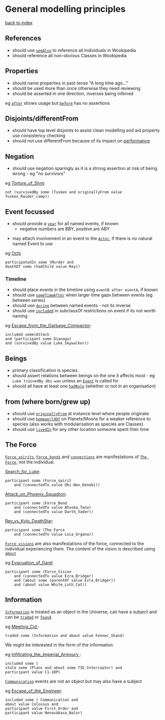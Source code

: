 # General modelling principles

[back to index](index.md)

## References

- should use [`seeAlso`](http://star-wars-ontology.herokuapp.com/annotationproperties/-1773693006/) to reference all Individuals in Wookipedia
- should reference all non-obvious Classes in Wookipedia

## Properties

- should name properties in past tense "A long time ago..."
- should be used more than once otherwise they need reviewing
- should be asserted in one direction, inverses being inferred

eg [`after`](http://star-wars-ontology.herokuapp.com/objectproperties/-860382272/) shows usage but 
[`before`](http://star-wars-ontology.herokuapp.com/objectproperties/1948964195/) has no assertions


## Disjoints/differentFrom

- should have top level disjoints to assist clean modelling and aid property use consistency checking
- should not use differentFrom because of its impact on [performance](performance.md)

## Negation

- should use negation sparingly as it is a strong assertion at risk of being wrong - eg "no survivors"

eg [Torture_of_Shmi](http://star-wars-ontology.herokuapp.com/individuals/1765752841/)

    not (survivedBy some (Tusken and originallyFrom value Tusken_Raider_camp))

## Event focussed

* should provide a [`year`](http://star-wars-ontology.herokuapp.com/dataproperties/-949412319/) for all named events, if known
  * negative numbers are BBY, positive are ABY  
- may attach involvement in an event to the [`Actor`](http://star-wars-ontology.herokuapp.com/classes/-890024007/), if there is no natural named Event to use

eg [Ochi](http://star-wars-ontology.herokuapp.com/individuals/-950665255/)
    
    participatedIn some (Murder and
    deathOf some (hadChild value Rey))

###  Timeline

- should place events in the timeline using `eventB after eventA`, if known
- should use [`someTimeAfter`](http://star-wars-ontology.herokuapp.com/objectproperties/149909119/) when larger time gaps between events (eg between series)
- should use [`during`](http://star-wars-ontology.herokuapp.com/objectproperties/2021350437/) between named events - not its inverse
- should use [`included`](http://star-wars-ontology.herokuapp.com/objectproperties/-862857568/) in subclassOf restrictions on event if its not worth naming

eg [Escape_from_the_Garbage_Compactor](http://star-wars-ontology.herokuapp.com/individuals/733282715/):

    included some(Attack 
    and (participant some Dianoga)
    and (survivedBy value Luke_Skywalker))

## Beings

- primary classification is species.
- should assert relations between beings on the one it affects most - eg `Luke trainedBy Obi-wan` 
unless an [`Event`](http://star-wars-ontology.herokuapp.com/classes/-885778338/) is called for
- should all have at least one [`hadRole`](http://star-wars-ontology.herokuapp.com/objectproperties/-270082171/) (whether or not in an organisation)


## from (where born/grew up)

- should use [`originallyFrom`](http://star-wars-ontology.herokuapp.com/objectproperties/1352976844/) at instance level where people originate
- should use [`homeworldOf`](http://star-wars-ontology.herokuapp.com/objectproperties/-1479294674/) on Planets/Moons for a weaker reference to species (also works with modularisation as species are Classes).
- should use [`livedIn`](http://star-wars-ontology.herokuapp.com/objectproperties/-768823775/) for any other location someone spent their time 

## The Force

[`Force_spirits`](http://star-wars-ontology.herokuapp.com/classes/-134719031/),
[`Force_bonds`](http://star-wars-ontology.herokuapp.com/classes/1173645755/)
and [`connections`](http://star-wars-ontology.herokuapp.com/objectproperties/771355976/)
are manifestations of [`The Force`](http://star-wars-ontology.herokuapp.com/classes/639605569/),
not the individual.

[Search_for_Luke](http://star-wars-ontology.herokuapp.com/individuals/-977991436/):

    participant some (Force_spirit
        and (connectedTo value Obi-Wan_Kenobi))

[Attack_on_Phoenix_Squadron](http://star-wars-ontology.herokuapp.com/individuals/140937268/):

    participant some (Force_Bond
        and (connectedTo value Ahsoka_Tano)
        and (connectedTo value Darth_Vader))
    
[Rey_vs_Kylo_DeathStar](http://star-wars-ontology.herokuapp.com/individuals/-934572091/):

    participant some (The_Force
        and (connectedTo value Leia_Organa))

[`Force visions`](http://star-wars-ontology.herokuapp.com/classes/-971139616/) are also manifestations of the force, connected to the individual experiencing
them. The content of the vision is described using [`about`](http://star-wars-ontology.herokuapp.com/objectproperties/-860505743/)

eg [Evacuation_of_Garel](http://star-wars-ontology.herokuapp.com/individuals/-816060537/)

    participant some (Force_Vision
        and (connectedTo value Ezra_Bridger)
        and (about some (parentOf value Ezra_Bridger))
        and (about value White_Loth_Cat))

## Information

[`Information`](http://star-wars-ontology.herokuapp.com/classes/-1611615504/) is
treated as an object in the Universe, can have a subject and can be 
[`traded`](http://star-wars-ontology.herokuapp.com/objectproperties/-1818832540/) or
[`found`](http://star-wars-ontology.herokuapp.com/objectproperties/-855495322/).

eg [Meeting_Cid ](http://star-wars-ontology.herokuapp.com/individuals/-168351138/):

    traded some (Information and about value Fennec_Shand)

We might be interested in the form of the information

eg [Infiltrating_the_Imperial_Armoury ](http://star-wars-ontology.herokuapp.com/individuals/1585959945/):

    included some (
    stole some (Plans and about some TIE-Interceptor) and
    participant value C1-10P)

[`Communication`](http://star-wars-ontology.herokuapp.com/classes/-1189440102/) events are not an object but may also have a subject

eg [Escape_of_the_Engineer](http://star-wars-ontology.herokuapp.com/individuals/39062091/):

    included some ( Communication and
    about value Colossus and
    participant value First_Order and
    participant value Nenavakasa_Nalor)